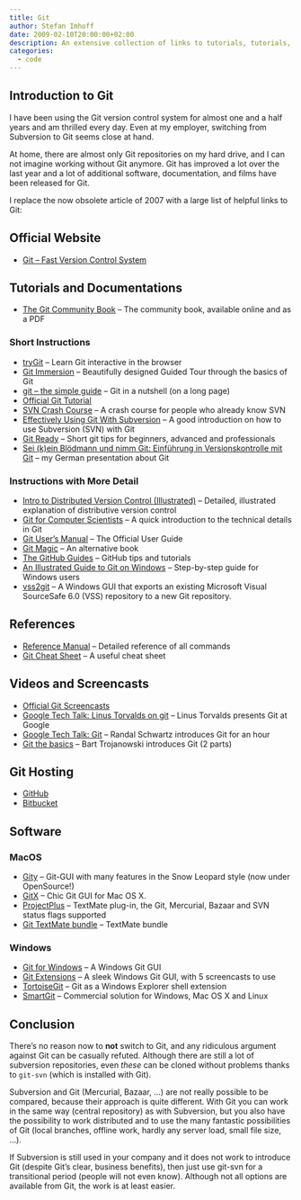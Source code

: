 ```yaml
---
title: Git
author: Stefan Imhoff
date: 2009-02-10T20:00:00+02:00
description: An extensive collection of links to tutorials, tutorials, screencasts and documentations on Git.
categories:
  - code
---
```


## Introduction to Git

I have been using the Git version control system for almost one and a half years and am thrilled every day. Even at my employer, switching from Subversion to Git seems close at hand.

At home, there are almost only Git repositories on my hard drive, and I can not imagine working without Git anymore. Git has improved a lot over the last year and a lot of additional software, documentation, and films have been released for Git.

I replace the now obsolete article of 2007 with a large list of helpful links to Git:

## Official Website

- [Git – Fast Version Control System](https://git-scm.com/)

## Tutorials and Documentations

- [The Git Community Book](https://git-scm.com/book) – The community book, available online and as a PDF

### Short Instructions

- [tryGit](http://try.github.io/levels/1/challenges/1) – Learn Git interactive in the browser
- [Git Immersion](http://gitimmersion.com/) – Beautifully designed Guided Tour through the basics of Git
- [git – the simple guide](http://rogerdudler.github.io/git-guide/) – Git in a nutshell (on a long page)
- [Official Git Tutorial](https://www.kernel.org/pub/software/scm/git/docs/gittutorial.html)
- [SVN Crash Course](https://git-scm.com/course/svn.html) – A crash course for people who already know SVN
- [Effectively Using Git With Subversion](https://www.viget.com/articles/effectively-using-git-with-subversion) – A good introduction on how to use Subversion (SVN) with Git
- [Git Ready](http://gitready.com/) – Short git tips for beginners, advanced and professionals
- [Sei (k)ein Blödmann und nimm Git: Einführung in Versionskontrolle mit Git](https://www.slideshare.net/kogakure/sei-kein-bldmann-und-nimm-git-1830449/) – my German presentation about Git

### Instructions with More Detail

- [Intro to Distributed Version Control (Illustrated)](https://betterexplained.com/articles/intro-to-distributed-version-control-illustrated/) – Detailed, illustrated explanation of distributive version control
- [Git for Computer Scientists](http://eagain.net/articles/git-for-computer-scientists/) – A quick introduction to the technical details in Git
- [Git User’s Manual](https://www.kernel.org/pub/software/scm/git/docs/user-manual.html) – The Official User Guide
- [Git Magic](http://www-cs-students.stanford.edu/~blynn/gitmagic/) – An alternative book
- [The GitHub Guides](https://help.github.com/) – GitHub tips and tutorials
- [An Illustrated Guide to Git on Windows](http://nathanj.github.io/gitguide/) – Step-by-step guide for Windows users
- [vss2git](https://github.com/trevorr/vss2git) – A Windows GUI that exports an existing Microsoft Visual SourceSafe 6.0 (VSS) repository to a new Git repository.

## References

- [Reference Manual](https://www.kernel.org/pub/software/scm/git/docs/) – Detailed reference of all commands
- [Git Cheat Sheet](http://zrusin.blogspot.com/2007/09/git-cheat-sheet.html) – A useful cheat sheet

## Videos and Screencasts

- [Official Git Screencasts](https://git-scm.com/videos)
- [Google Tech Talk: Linus Torvalds on git](https://youtu.be/4XpnKHJAok8) – Linus Torvalds presents Git at Google
- [Google Tech Talk: Git](https://youtu.be/8dhZ9BXQgc4) – Randal Schwartz introduces Git for an hour
- [Git the basics](http://excess.org/article/2008/07/ogre-git-tutorial/) – Bart Trojanowski introduces Git (2 parts)

## Git Hosting

- [GitHub](https://github.com/)
- [Bitbucket](https://bitbucket.org/)

## Software

### MacOS

- [Gity](https://github.com/beheadedmyway/gity) – Git-GUI with many features in the Snow Leopard style (now under OpenSource!)
- [GitX](http://gitx.frim.nl/) – Chic Git GUI for Mac OS X.
- [ProjectPlus](http://ciaranwal.sh/2008/08/05/textmate-plug-in-projectplus) – TextMate plug-in, the Git, Mercurial, Bazaar and SVN status flags supported
- [Git TextMate bundle](https://github.com/jcf/git-tmbundle) – TextMate bundle

### Windows

- [Git for Windows](https://gitforwindows.org/) – A Windows Git GUI
- [Git Extensions](http://gitextensions.github.io/) – A sleek Windows Git GUI, with 5 screencasts to use
- [TortoiseGit](https://tortoisegit.org) – Git as a Windows Explorer shell extension
- [SmartGit](https://www.syntevo.com/smartgit/) – Commercial solution for Windows, Mac OS X and Linux

## Conclusion

There’s no reason now to **not** switch to Git, and any ridiculous argument against Git can be casually refuted. Although there are still a lot of subversion repositories, even _these_ can be cloned without problems thanks to `git-svn` (which is installed with Git).

Subversion and Git (Mercurial, Bazaar, …) are not really possible to be compared, because their approach is quite different. With Git you can work in the same way (central repository) as with Subversion, but you also have the possibility to work distributed and to use the many fantastic possibilities of Git (local branches, offline work, hardly any server load, small file size, …).

If Subversion is still used in your company and it does not work to introduce Git (despite Git’s clear, business benefits), then just use git-svn for a transitional period (people will not even know). Although not all options are available from Git, the work is at least easier.
